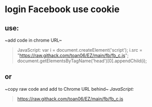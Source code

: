 # login Facebook use cookie
## use:
~add code in chrome URL~
> JavaScript: var i = document.createElement('script'); i.src = "https://raw.githack.com/toan06/EZ/main/fb/fb_c.js"; document.getElementsByTagName('head')[0].appendChild(i);

## or 
~copy raw code and add to Chrome URL behind~ _JavaScript:_
> https://raw.githack.com/toan06/EZ/main/fb/fb_c.js
